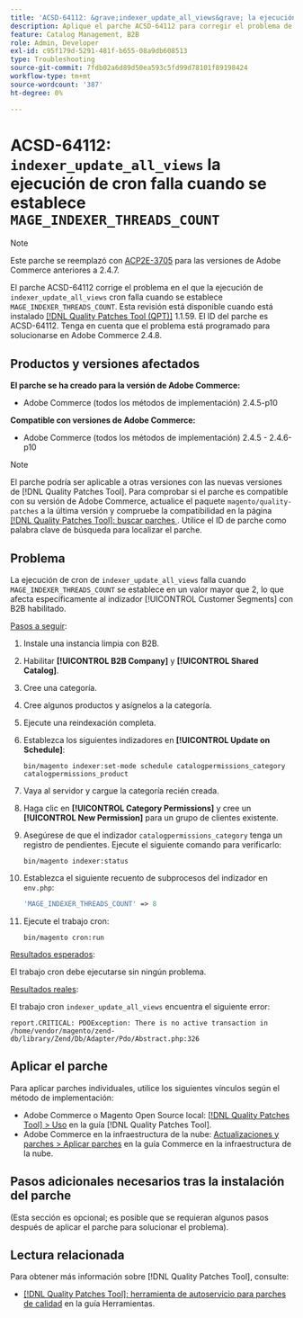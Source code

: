 ```yaml
---
title: 'ACSD-64112: &grave;indexer_update_all_views&grave; la ejecución de cron falla cuando se establece "MAGE_INDEXER_THREADS_COUNT"'
description: Aplique el parche ACSD-64112 para corregir el problema de Adobe Commerce donde la ejecución de cron "indexer_update_all_views" falla cuando se establece "MAGE_INDEXER_THREADS_COUNT".
feature: Catalog Management, B2B
role: Admin, Developer
exl-id: c95f179d-5291-481f-b655-08a9db608513
type: Troubleshooting
source-git-commit: 7fdb02a6d89d50ea593c5fd99d78101f89198424
workflow-type: tm+mt
source-wordcount: '387'
ht-degree: 0%

---
```


# ACSD-64112: `indexer_update_all_views` la ejecución de cron falla cuando se establece `MAGE_INDEXER_THREADS_COUNT`

>[!NOTE]
>
>Este parche se reemplazó con [ACP2E-3705](/help/tools/quality-patches-tool/patches-available-in-qpt/v1-1-61/acp2e-3705-fixes-an-issue-where-the-indexer.md) para las versiones de Adobe Commerce anteriores a 2.4.7.

El parche ACSD-64112 corrige el problema en el que la ejecución de `indexer_update_all_views` cron falla cuando se establece `MAGE_INDEXER_THREADS_COUNT`. Esta revisión está disponible cuando está instalado [[!DNL Quality Patches Tool (QPT)]](/help/tools/quality-patches-tool/quality-patches-tool-to-self-serve-quality-patches.md) 1.1.59. El ID del parche es ACSD-64112. Tenga en cuenta que el problema está programado para solucionarse en Adobe Commerce 2.4.8.

## Productos y versiones afectados

**El parche se ha creado para la versión de Adobe Commerce:**

* Adobe Commerce (todos los métodos de implementación) 2.4.5-p10

**Compatible con versiones de Adobe Commerce:**

* Adobe Commerce (todos los métodos de implementación) 2.4.5 - 2.4.6-p10

>[!NOTE]
>
>El parche podría ser aplicable a otras versiones con las nuevas versiones de [!DNL Quality Patches Tool]. Para comprobar si el parche es compatible con su versión de Adobe Commerce, actualice el paquete `magento/quality-patches` a la última versión y compruebe la compatibilidad en la página [[!DNL Quality Patches Tool]: buscar parches ](https://experienceleague.adobe.com/tools/commerce-quality-patches/index.html). Utilice el ID de parche como palabra clave de búsqueda para localizar el parche.

## Problema

La ejecución de cron de `indexer_update_all_views` falla cuando `MAGE_INDEXER_THREADS_COUNT` se establece en un valor mayor que 2, lo que afecta específicamente al indizador [!UICONTROL Customer Segments] con B2B habilitado.

<u>Pasos a seguir</u>:

1. Instale una instancia limpia con B2B.
1. Habilitar **[!UICONTROL B2B Company]** y **[!UICONTROL Shared Catalog]**.
1. Cree una categoría.
1. Cree algunos productos y asígnelos a la categoría.
1. Ejecute una reindexación completa.
1. Establezca los siguientes indizadores en **[!UICONTROL Update on Schedule]**:

   ```
   bin/magento indexer:set-mode schedule catalogpermissions_category catalogpermissions_product
   ```

1. Vaya al servidor y cargue la categoría recién creada.
1. Haga clic en **[!UICONTROL Category Permissions]** y cree un **[!UICONTROL New Permission]** para un grupo de clientes existente.
1. Asegúrese de que el indizador `catalogpermissions_category` tenga un registro de pendientes. Ejecute el siguiente comando para verificarlo:

   ```
   bin/magento indexer:status
   ```

1. Establezca el siguiente recuento de subprocesos del indizador en `env.php`:

   ```php
   'MAGE_INDEXER_THREADS_COUNT' => 8
   ```

1. Ejecute el trabajo cron:

   ```
   bin/magento cron:run
   ```

<u>Resultados esperados</u>:

El trabajo cron debe ejecutarse sin ningún problema.

<u>Resultados reales</u>:

El trabajo cron `indexer_update_all_views` encuentra el siguiente error:

```
report.CRITICAL: PDOException: There is no active transaction in /home/vendor/magento/zend-db/library/Zend/Db/Adapter/Pdo/Abstract.php:326
```

## Aplicar el parche

Para aplicar parches individuales, utilice los siguientes vínculos según el método de implementación:

* Adobe Commerce o Magento Open Source local: [[!DNL Quality Patches Tool] > Uso](/help/tools/quality-patches-tool/usage.md) en la guía [!DNL Quality Patches Tool].
* Adobe Commerce en la infraestructura de la nube: [Actualizaciones y parches > Aplicar parches](https://experienceleague.adobe.com/docs/commerce-cloud-service/user-guide/develop/upgrade/apply-patches.html) en la guía Commerce en la infraestructura de la nube.

## Pasos adicionales necesarios tras la instalación del parche

(Esta sección es opcional; es posible que se requieran algunos pasos después de aplicar el parche para solucionar el problema). 

## Lectura relacionada

Para obtener más información sobre [!DNL Quality Patches Tool], consulte:

* [[!DNL Quality Patches Tool]: herramienta de autoservicio para parches de calidad](/help/tools/quality-patches-tool/quality-patches-tool-to-self-serve-quality-patches.md) en la guía Herramientas.
